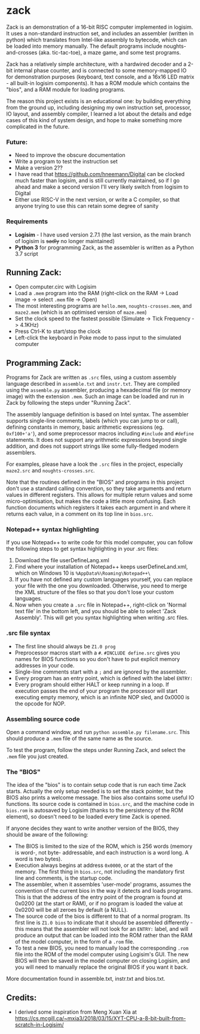 # zack
 Zack is an demonstration of a 16-bit RISC computer implemented in logisim. It uses a non-standard instruction set, and includes an assembler (written in python) which translates from Intel-like assembly to bytecode, which can be loaded into memory manually. The default programs include noughts-and-crosses (aka. tic-tac-toe), a maze game, and some test programs.
 
 Zack has a relatively simple architecture, with a hardwired decoder and a 2-bit internal phase counter, and is connected to some memory-mapped IO for demonstration purposes (keyboard, text console, and a 16x16 LED matrix - all built-in logisim components). It has a ROM module which contains the "bios", and a RAM module for loading programs.
 
 The reason this project exists is an educational one: by building everything from the ground up, including designing my own instruction set, processor, IO layout, and assembly compiler, I learned a lot about the details and edge cases of this kind of system design, and hope to make something more complicated in the future.
 
### Future:
 - Need to improve the obscure documentation
 - Write a program to test the instruction set
 - Make a version 2??
 - I have read that https://github.com/hneemann/Digital can be clocked much faster than logisim, and is still currently maintained, so if I go ahead and make a second version I'll very likely switch from logisim to Digital
 - Either use RISC-V in the next version, or write a C compiler, so that anyone trying to use this can retain some degree of sanity

### Requirements
 - **Logisim** - I have used version 2.7.1 (the last version, as the main branch of logisim is ~~sadly~~ no longer maintained)
 - **Python 3** for programming Zack, as the assembler is written as a Python 3.7 script

## Running Zack:
 - Open computer.circ with Logisim
 - Load a `.mem` program into the RAM (right-click on the RAM -> Load image -> select `.mem` file -> Open)
 - The most interesting programs are `hello.mem`, `noughts-crosses.mem`, and `maze2.mem` (which is an optimised version of `maze.mem`)
 - Set the clock speed to the fastest possible (Simulate -> Tick Frequency -> 4.1KHz)
 - Press Ctrl-K to start/stop the clock
 - Left-click the keyboard in Poke mode to pass input to the simulated computer
 
## Programming Zack:
Programs for Zack are written as `.src` files, using a custom assembly language described in `assemble.txt` and `instr.txt`. They are compiled using the `assemble.py` assembler, producing a hexadecimal file (or memory image) with the extension `.mem`. Such an image can be loaded and run in Zack by following the steps under "Running Zack".

The assembly language definition is based on Intel syntax. The assembler supports single-line comments, labels (which you can jump to or call), defining constants in memory, basic arithmetic expressions (eg. `0xf100+'a'`), and some preprocessor macros including `#include` and `#define` statements. It does not support any arithmetic expressions beyond single addition, and does not support strings like some fully-fledged modern assemblers.

For examples, please have a look the `.src` files in the project, especially `maze2.src` and `noughts-crosses.src`.

Note that the routines defined in the "BIOS" and programs in this project don't use a standard calling convention, so they take arguments and return values in different registers. This allows for multiple return values and some micro-optimisation, but makes the code a little more confusing. Each function documents which registers it takes each argument in and where it returns each value, in a comment on its top line in `bios.src`.

### Notepad++ syntax highlighting
If you use Notepad++ to write code for this model computer, you can follow the following steps to get syntax highlighting in your .src files:
1. Download the file userDefineLang.xml
2. Find where your installation of Notepad++ keeps userDefineLand.xml, which on Windows 10 is `%AppData%\Roaming\Notepad++\`
3. If you have not defined any custom languages yourself, you can replace your file with the one you downloaded. Otherwise, you need to merge the XML structure of the files so that you don't lose your custom languages.
4. Now when you create a `.src` file in Notepad++, right-click on 'Normal text file' in the bottom left, and you should be able to select 'Zack Assembly'. This will get you syntax highlighting when writing .src files.

### .src file syntax
 - The first line should always be `Z1.0 prog`
 - Preprocessor macros start with a `#`. `#INCLUDE define.src` gives you names for BIOS functions so you don't have to put explicit memory addresses in your code.
 - Single-line comments start with a `;` and are ignored by the assembler.
 - Every program has an entry point, which is defined with the label `ENTRY:`
 - Every program should either HALT or keep running in a loop. If execution passes the end of your program the processor will start executing empty memory, which is an infinite NOP sled, and 0x0000 is the opcode for NOP.

### Assembling source code
Open a command window, and run `python assemble.py filename.src`. This should produce a `.mem` file of the same name as the source.

To test the program, follow the steps under Running Zack, and select the `.mem` file you just created.

### The "BIOS"
The idea of the "bios" is to contain setup code that is run each time Zack starts. Actually the only setup needed is to set the stack pointer, but the BIOS also prints a welcome message. The bios also contains some useful IO functions. Its source code is contained in `bios.src`, and the machine code in `bios.rom` is autosaved by Logisim (thanks to the persistency of the ROM element), so doesn't need to be loaded every time Zack is opened.

If anyone decides they want to write another version of the BIOS, they should be aware of the following:

 - The BIOS is limited to the size of the ROM, which is 256 words (memory is word-, not byte- addressable, and each instruction is a word long. A word is two bytes).
 - Execution always begins at address `0x0000`, or at the start of the memory. The first thing in `bios.src`, not including the mandatory first line and comments, is the startup code.
 - The assembler, when it assembles 'user-mode' programs, assumes the convention of the current bios in the way it detects and loads programs. This is that the address of the entry point of the program is found at 0x0200 (at the start or RAM), or if no program is loaded the value at 0x0200 will be all zeroes by default (a NULL).
 - The source code of the bios is different to that of a normal program. Its first line is `Z1.0 bios` to indicate that it should be assembled differently - this means that the assembler will not look for an `ENTRY:` label, and will produce an output that can be loaded into the ROM rather than the RAM of the model computer, in the form of a `.rom` file.
 - To test a new BIOS, you need to manually load the corresponding `.rom` file into the ROM of the model computer using Logisim's GUI. The new BIOS will then be saved in the model computer on closing Logisim, and you will need to manually replace the original BIOS if you want it back.

More documentation found in assemble.txt, instr.txt and bios.txt.

## Credits:
 - I derived some inspiration from Meng Xuan Xia at https://cs.mcgill.ca/~mxia3/2018/03/15/XYT-CPU-a-8-bit-built-from-scratch-in-Logisim/
